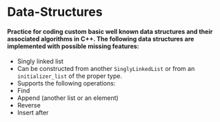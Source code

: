 # Data-Structures

#### Practice for coding custom basic well known data structures and their associated algorithms in C++. The following data structures are implemented with possible missing features:

+ Singly linked list
 + Can be constructed from another `SinglyLinkedList` or from an `initializer_list` of the proper type.
 + Supports the following operations:
  + Find
  + Append (another list or an element)
  + Reverse
  + Insert after